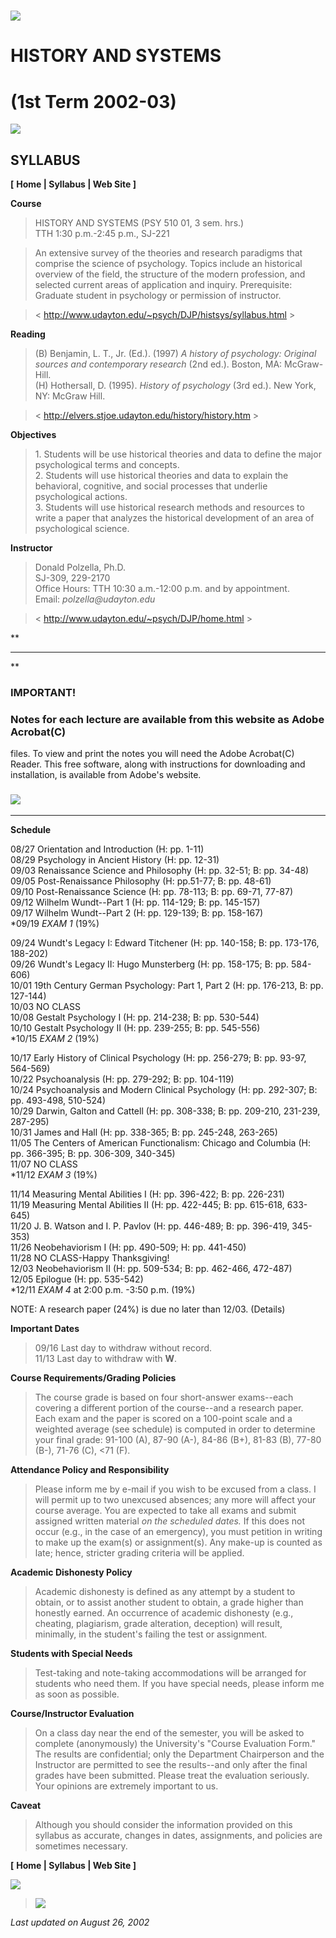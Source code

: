 # ![](../gifs/rainbow.gif)

# HISTORY AND SYSTEMS

# (1st Term 2002-03)

![](../gifs/rainbow.gif)

## SYLLABUS

**[** **Home | Syllabus | Web Site ]**

**Course**

> HISTORY AND SYSTEMS (PSY 510 01, 3 sem. hrs.)  
>  TTH 1:30 p.m.-2:45 p.m., SJ-221

>

> An extensive survey of the theories and research paradigms that comprise the
science of psychology. Topics include an historical overview of the field, the
structure of the modern profession, and selected current areas of application
and inquiry. Prerequisite: Graduate student in psychology or permission of
instructor.

>

> < http://www.udayton.edu/~psych/DJP/histsys/syllabus.html >

**Reading**

> (B) Benjamin, L. T., Jr. (Ed.). (1997) _A history of psychology: Original
sources and contemporary research_ (2nd ed.). Boston, MA: McGraw-Hill.  
>  (H) Hothersall, D. (1995). _History of psychology_ (3rd ed.). New York, NY:
McGraw Hill.

>

> < http://elvers.stjoe.udayton.edu/history/history.htm >

**Objectives**

> 1\. Students will be use historical theories and data to define the major
psychological terms and concepts.  
>  2\. Students will use historical theories and data to explain the
behavioral, cognitive, and social processes that underlie psychological
actions.  
>  3\. Students will use historical research methods and resources to write a
paper that analyzes the historical development of an area of psychological
science.

**Instructor**

> Donald Polzella, Ph.D.  
>  SJ-309, 229-2170  
>  Office Hours: TTH 10:30 a.m.-12:00 p.m. and by appointment.  
>  Email: _polzella@udayton.edu_  
>

>

> < http://www.udayton.edu/~psych/DJP/home.html >

**

* * *

**

###  IMPORTANT!

### Notes for each lecture are available from this website as Adobe Acrobat(C)
files. To view and print the notes you will need the Adobe Acrobat(C) Reader.
This free software, along with instructions for downloading and installation,
is available from Adobe's website.

### ![](../gifs/getacro.gif)

* * *

**Schedule**

08/27 Orientation and Introduction (H: pp. 1-11)  
08/29 Psychology in Ancient History (H: pp. 12-31)  
09/03 Renaissance Science and Philosophy (H: pp. 32-51; B: pp. 34-48)  
09/05 Post-Renaissance Philosophy (H: pp.51-77; B: pp. 48-61)  
09/10 Post-Renaissance Science (H: pp. 78-113; B: pp. 69-71, 77-87)  
09/12 Wilhelm Wundt--Part 1 (H: pp. 114-129; B: pp. 145-157)  
09/17 Wilhelm Wundt--Part 2 (H: pp. 129-139; B: pp. 158-167)  
*09/19 _EXAM 1_ (19%)

09/24 Wundt's Legacy I: Edward Titchener (H: pp. 140-158; B: pp. 173-176,
188-202)  
09/26 Wundt's Legacy II: Hugo Munsterberg (H: pp. 158-175; B: pp. 584-606)  
10/01 19th Century German Psychology: Part 1, Part 2 (H: pp. 176-213, B: pp.
127-144)  
10/03 NO CLASS  
10/08 Gestalt Psychology I (H: pp. 214-238; B: pp. 530-544)  
10/10 Gestalt Psychology II (H: pp. 239-255; B: pp. 545-556)  
*10/15 _EXAM 2_ (19%)

10/17 Early History of Clinical Psychology (H: pp. 256-279; B: pp. 93-97,
564-569)  
10/22 Psychoanalysis (H: pp. 279-292; B: pp. 104-119)  
10/24 Psychoanalysis and Modern Clinical Psychology (H: pp. 292-307; B: pp.
493-498, 510-524)  
10/29 Darwin, Galton and Cattell (H: pp. 308-338; B: pp. 209-210, 231-239,
287-295)  
10/31 James and Hall (H: pp. 338-365; B: pp. 245-248, 263-265)  
11/05 The Centers of American Functionalism: Chicago and Columbia (H: pp.
366-395; B: pp. 306-309, 340-345)  
11/07 NO CLASS  
*11/12 _EXAM 3_ (19%)

11/14 Measuring Mental Abilities I (H: pp. 396-422; B: pp. 226-231)  
11/19 Measuring Mental Abilities II (H: pp. 422-445; B: pp. 615-618, 633-645)  
11/20 J. B. Watson and I. P. Pavlov (H: pp. 446-489; B: pp. 396-419, 345-353)  
11/26 Neobehaviorism I (H: pp. 490-509; H: pp. 441-450)  
11/28 NO CLASS-Happy Thanksgiving!  
12/03 Neobehaviorism II (H: pp. 509-534; B: pp. 462-466, 472-487)  
12/05 Epilogue (H: pp. 535-542)  
*12/11 _EXAM 4_ at 2:00 p.m. -3:50 p.m. (19%)

NOTE: A research paper (24%) is due no later than 12/03. (Details)

**Important Dates**

> 09/16 Last day to withdraw without record.  
>  11/13 Last day to withdraw with **W**.

**Course Requirements/Grading Policies**

> The course grade is based on four short-answer exams--each covering a
different portion of the course--and a research paper. Each exam and the paper
is scored on a 100-point scale and a weighted average (see schedule) is
computed in order to determine your final grade: 91-100 (A), 87-90 (A-), 84-86
(B+), 81-83 (B), 77-80 (B-), 71-76 (C), <71 (F).

**Attendance Policy and Responsibility**

> Please inform me by e-mail if you wish to be excused from a class. I will
permit up to two unexcused absences; any more will affect your course average.
You are expected to take all exams and submit assigned written material _on
the scheduled dates._ If this does not occur (e.g., in the case of an
emergency), you must petition in writing to make up the exam(s) or
assignment(s). Any make-up is counted as late; hence, stricter grading
criteria will be applied.

**Academic Dishonesty Policy**

> Academic dishonesty is defined as any attempt by a student to obtain, or to
assist another student to obtain, a grade higher than honestly earned. An
occurrence of academic dishonesty (e.g., cheating, plagiarism, grade
alteration, deception) will result, minimally, in the student's failing the
test or assignment.

**Students with Special Needs**

> Test-taking and note-taking accommodations will be arranged for students who
need them. If you have special needs, please inform me as soon as possible.

**Course/Instructor Evaluation**

> On a class day near the end of the semester, you will be asked to complete
(anonymously) the University's "Course Evaluation Form." The results are
confidential; only the Department Chairperson and the Instructor are permitted
to see the results--and only after the final grades have been submitted.
Please treat the evaluation seriously. Your opinions are extremely important
to us.

**Caveat**

> Although you should consider the information provided on this syllabus as
accurate, changes in dates, assignments, and policies are sometimes necessary.  
>

**[** **Home | Syllabus | Web Site ]**

![](../gifs/rainbow.gif)

> ![](../gifs/spinmill.gif)

_Last updated on August 26, 2002_

